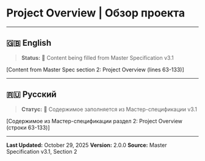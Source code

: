 # Project Overview | Обзор проекта

---

## 🇬🇧 English

> **Status:** 🔄 Content being filled from Master Specification v3.1

[Content from Master Spec section 2: Project Overview (lines 63-133)]

---

## 🇷🇺 Русский

> **Статус:** 🔄 Содержимое заполняется из Мастер-спецификации v3.1

[Содержимое из Мастер-спецификации раздел 2: Project Overview (строки 63-133)]

---

**Last Updated:** October 29, 2025
**Version:** 2.0.0
**Source:** Master Specification v3.1, Section 2
